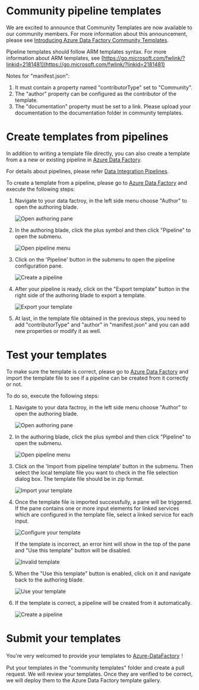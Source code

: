 # Community pipeline templates #

We are excited to announce that Community Templates are now available to our community members. For more information about this announcement, please see
[Introducing Azure Data Factory Community Templates](https://techcommunity.microsoft.com/t5/azure-data-factory-blog/introducing-azure-data-factory-community-templates/ba-p/3650989). 

Pipeline templates should follow ARM templates syntax. For more information about ARM templates, see [https://go.microsoft.com/fwlink/?linkid=2181481](https://go.microsoft.com/fwlink/?linkid=2181481)

Notes for "manifest.json":
1. It must contain a property named "contributorType" set to "Community".
2. The "author" property can be configured as the contributor of the template.
3. The "documentation" property must be set to a link. Please upload your documentation to the documentation folder in community templates. 

# Create templates from pipelines #

In addition to writing a template file directly, you can also create a template from a a new or existing pipeline in [Azure Data Factory](https://adf.azure.com). 

For details about pipelines, please refer [Data Integration Pipelines](https://go.microsoft.com/fwlink/?linkid=2181927).  

To create a template from a pipeline, please go to [Azure Data Factory](https://adf.azure.com) and execute the following steps:

1. Navigate to your data factroy, in the left side menu choose "Author" to open the authoring blade.

   ![Open authoring pane](images/open-authoring-pane01.png?raw=true)

2. In the authoring blade, click the plus symbol and then click "Pipeline" to open the submenu.

   ![Open pipeline menu](images/open-authoring-pane03.png?raw=true)

3. Click on the 'Pipeline' button in the submenu to open the pipeline configuration pane.

   ![Create a pipeline](images/create-pipeline.png?raw=true)

4. After your pipeline is ready, click on the "Export template" button in the right side of the authoring blade to export a template.

    ![Export your template](images/export-template.png?raw=true)

5. At last, in the template file obtained in the previous steps, you need to add "contributorType" and "author" in "manifest.json" and you can add new properties or modify it as well.

# Test your templates #

To make sure the template is correct, please go to [Azure Data Factory](https://adf.azure.com) and import the template file to see if a pipeline can be created from it correctly or not.

To do so, execute the following steps: 

1. Navigate to your data factroy, in the left side menu choose "Author" to open the authoring blade.

   ![Open authoring pane](images/open-authoring-pane01.png?raw=true)

2. In the authoring blade, click the plus symbol and then click "Pipeline" to open the submenu.

   ![Open pipeline menu](images/open-authoring-pane02.png?raw=true)

3. Click on the 'Import from pipeline template' button in the submenu. Then select the local template file you want to check in the file selection dialog box. The template file should be in zip format.

   ![Import your template](images/import-local-templates.png?raw=true)


4. Once the template file is imported successfully, a pane will be triggered. If the pane contains one or more input elements for linked services which are configured in the template file, select a linked service for each input.

   ![Configure your template](images/use-template01.png?raw=true)

   If the template is incorrect, an error hint will show in the top of the pane and "Use this template" button will be disabled.

   ![Invalid template](images/invalid-template.png?raw=true)

5. When the "Use this template" button is enabled, click on it and navigate back to the authoring blade.

   ![Use your template](images/use-template02.png?raw=true)


6. If the template is correct, a pipeline will be created from it automatically.

   ![Create a pipeline](images/pipeline-from-template.png?raw=true)

# Submit your templates #

  You're very welcomed to provide your templates to [Azure-DataFactory](https://github.com/Azure/Azure-DataFactory)！

Put your templates in the "community templates" folder and create a pull request. We will review your templates. Once they are verified to be correct, we will deploy them to the Azure Data Factory template gallery. 
